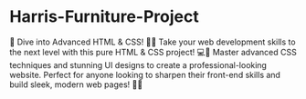 # Harris-Furniture-Project
🚀 Dive into Advanced HTML &amp; CSS! 🎨✨ Take your web development skills to the next level with this pure HTML &amp; CSS project! 💻📜 Master advanced CSS techniques and stunning UI designs to create a professional-looking website. Perfect for anyone looking to sharpen their front-end skills and build sleek, modern web pages! 🌟🔥
